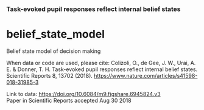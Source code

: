 ### Task-evoked pupil responses reflect internal belief states

# belief_state_model
Belief state model of decision making

When data or code are used, please cite:
Colizoli, O., de Gee, J. W., Urai, A. E. & Donner, T. H. Task-evoked pupil responses reflect internal belief states. Scientific Reports 8, 13702 (2018).
https://www.nature.com/articles/s41598-018-31985-3

Link to data: https://doi.org/10.6084/m9.figshare.6945824.v3 <br>
Paper in Scientific Reports accepted Aug 30 2018
